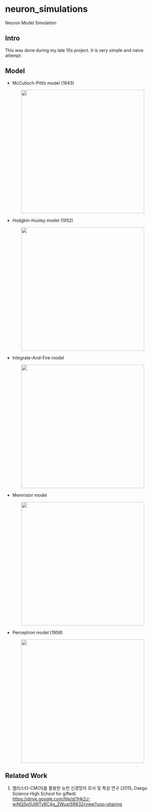 # neuron_simulations
Neuron Model Simulation

## Intro
This was done during my late 10s project. It is very simple and naive attempt.

## Model
- McCulloch-Pittls model (1943)
<p align="center">
<img src="https://user-images.githubusercontent.com/20160685/224560350-5a59e5b2-c4c4-4502-95c1-9df96ca13530.png" width="400px">
</p>

- Hodgkin-Huxley model (1952)
<p align="center">
<img src="https://upload.wikimedia.org/wikipedia/commons/thumb/9/98/Hodgkin-Huxley.svg/350px-Hodgkin-Huxley.svg.png" width="400px">
</p>

- Integrate-And-Fire model
<p align="center">
<img src="https://user-images.githubusercontent.com/20160685/224560233-77c2fd2a-39ad-4121-bd43-26ffa181b02e.png" width="400px">
</p>

- Memristor model
<p align="center">
<img src="https://user-images.githubusercontent.com/20160685/130363302-9381862e-77aa-444e-87f2-aecc8e42ecbb.png" width="400px">
</p>

- Perceptron model (1958)
<p align="center">
<img src="https://user-images.githubusercontent.com/20160685/224560503-08ed6e35-02f9-4b06-bc2e-e2b65f4208e9.png" width="400px">
</p>


## Related Work
1. 멤리스터-CMOS를 활용한 뉴런 신경망의 모사 및 특성 연구 (2015, Daegu Science High School for gifted)   
    https://drive.google.com/file/d/1Hk2J-wjNQ5p5UtRTyRC4g_2WustSR832/view?usp=sharing
